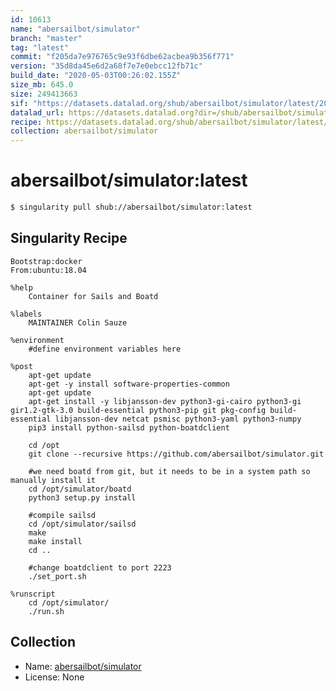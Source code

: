 ```yaml
---
id: 10613
name: "abersailbot/simulator"
branch: "master"
tag: "latest"
commit: "f205da7e976765c9e93f6dbe62acbea9b356f771"
version: "35d8da45e6d2a68f7e7e0ebcc12fb71c"
build_date: "2020-05-03T00:26:02.155Z"
size_mb: 645.0
size: 249413663
sif: "https://datasets.datalad.org/shub/abersailbot/simulator/latest/2020-05-03-f205da7e-35d8da45/35d8da45e6d2a68f7e7e0ebcc12fb71c.sif"
datalad_url: https://datasets.datalad.org?dir=/shub/abersailbot/simulator/latest/2020-05-03-f205da7e-35d8da45/
recipe: https://datasets.datalad.org/shub/abersailbot/simulator/latest/2020-05-03-f205da7e-35d8da45/Singularity
collection: abersailbot/simulator
---
```


# abersailbot/simulator:latest

```bash
$ singularity pull shub://abersailbot/simulator:latest
```

## Singularity Recipe

```singularity
Bootstrap:docker
From:ubuntu:18.04

%help
    Container for Sails and Boatd

%labels
    MAINTAINER Colin Sauze

%environment
    #define environment variables here
    
%post  
    apt-get update
    apt-get -y install software-properties-common
    apt-get update
    apt-get install -y libjansson-dev python3-gi-cairo python3-gi gir1.2-gtk-3.0 build-essential python3-pip git pkg-config build-essential libjansson-dev netcat psmisc python3-yaml python3-numpy
    pip3 install python-sailsd python-boatdclient

    cd /opt
    git clone --recursive https://github.com/abersailbot/simulator.git

    #we need boatd from git, but it needs to be in a system path so manually install it
    cd /opt/simulator/boatd
    python3 setup.py install

    #compile sailsd
    cd /opt/simulator/sailsd
    make
    make install
    cd ..

    #change boatdclient to port 2223
    ./set_port.sh

%runscript
    cd /opt/simulator/
    ./run.sh
```

## Collection

 - Name: [abersailbot/simulator](https://github.com/abersailbot/simulator)
 - License: None

